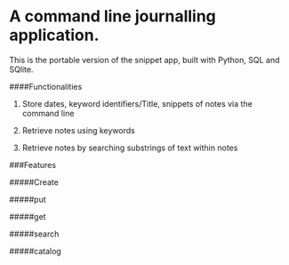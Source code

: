 # A command line journalling application. 
This is the portable version of the snippet app, built with Python, SQL and SQlite.

####Functionalities

1. Store dates, keyword identifiers/Title, snippets of notes via the command line 

2. Retrieve notes using keywords

3. Retrieve notes by searching substrings of text within notes

###Features

#####Create

#####put

#####get

#####search

#####catalog
